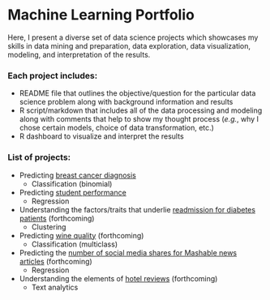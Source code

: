 # Machine Learning Portfolio

Here, I present a diverse set of data science projects which showcases my skills in data mining and preparation, data exploration, data visualization, modeling, and interpretation of the results. 

### Each project includes: 
* README file that outlines the objective/question for the particular data science problem along with background information and results
* R script/markdown that includes all of the data processing and modeling along with comments that help to show my thought process (*e.g.*, why I chose certain models, choice of data transformation, etc.)
* R dashboard to visualize and interpret the results

### List of projects:
* Predicting [breast cancer diagnosis](https://github.com/HLBarker/MachineLearningPortfolio/tree/master/PredictingBreastCancer) 
  * Classification (binomial)
* Predicting [student performance](https://github.com/HLBarker/MachineLearningPortfolio/tree/master/PredictingStudentPerformance) 
  * Regression
* Understanding the factors/traits that underlie [readmission for diabetes patients](http://archive.ics.uci.edu/ml/datasets/Diabetes+130-US+hospitals+for+years+1999-2008) (forthcoming)
  * Clustering
* Predicting [wine quality](http://archive.ics.uci.edu/ml/datasets/Wine+Quality) (forthcoming)
  * Classification (multiclass)
* Predicting the [number of social media shares for Mashable news articles](http://archive.ics.uci.edu/ml/datasets/Online+News+Popularity) (forthcoming)
  * Regression
* Understanding the elements of [hotel reviews](http://archive.ics.uci.edu/ml/datasets/OpinRank+Review+Dataset) (forthcoming)
  * Text analytics


 
